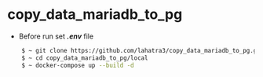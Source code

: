 # copy_data_mariadb_to_pg

- Before run set ***.env*** file


```bash
    $ ~ git clone https://github.com/lahatra3/copy_data_mariadb_to_pg.git
    $ ~ cd copy_data_mariadb_to_pg/local
    $ ~ docker-compose up --build -d
```
